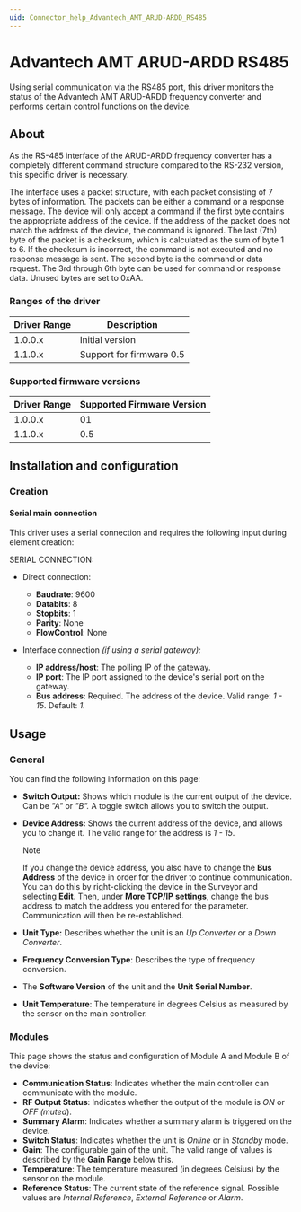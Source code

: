 ```yaml
---
uid: Connector_help_Advantech_AMT_ARUD-ARDD_RS485
---
```


# Advantech AMT ARUD-ARDD RS485

Using serial communication via the RS485 port, this driver monitors the status of the Advantech AMT ARUD-ARDD frequency converter and performs certain control functions on the device.

## About

As the RS-485 interface of the ARUD-ARDD frequency converter has a completely different command structure compared to the RS-232 version, this specific driver is necessary.

The interface uses a packet structure, with each packet consisting of 7 bytes of information. The packets can be either a command or a response message. The device will only accept a command if the first byte contains the appropriate address of the device. If the address of the packet does not match the address of the device, the command is ignored. The last (7th) byte of the packet is a checksum, which is calculated as the sum of byte 1 to 6. If the checksum is incorrect, the command is not executed and no response message is sent. The second byte is the command or data request. The 3rd through 6th byte can be used for command or response data. Unused bytes are set to 0xAA.

### Ranges of the driver

| **Driver Range** | **Description**          |
|------------------|--------------------------|
| 1.0.0.x          | Initial version          |
| 1.1.0.x          | Support for firmware 0.5 |

### Supported firmware versions

| **Driver Range** | **Supported Firmware Version** |
|------------------|--------------------------------|
| 1.0.0.x          | 01                             |
| 1.1.0.x          | 0.5                            |

## Installation and configuration

### Creation

#### Serial main connection

This driver uses a serial connection and requires the following input during element creation:

SERIAL CONNECTION:

- Direct connection:

  - **Baudrate**: 9600
  - **Databits**: 8
  - **Stopbits**: 1
  - **Parity**: None
  - **FlowControl**: None

- Interface connection *(if using a serial gateway):*

  - **IP address/host**: The polling IP of the gateway.
  - **IP port**: The IP port assigned to the device's serial port on the gateway.
  - **Bus address**: Required. The address of the device. Valid range: *1 - 15*. Default: *1.*

## Usage

### General

You can find the following information on this page:

- **Switch Output:** Shows which module is the current output of the device. Can be *"A"* or *"B".* A toggle switch allows you to switch the output.

- **Device Address:** Shows the current address of the device, and allows you to change it. The valid range for the address is *1 - 15*.

  > [!NOTE]
  > If you change the device address, you also have to change the **Bus Address** of the device in order for the driver to continue communication. You can do this by right-clicking the device in the Surveyor and selecting **Edit**. Then, under **More TCP/IP** **settings**, change the bus address to match the address you entered for the parameter. Communication will then be re-established.

- **Unit Type:** Describes whether the unit is an *Up Converter* or a *Down Converter*.

- **Frequency Conversion Type**: Describes the type of frequency conversion.

- The **Software Version** of the unit and the **Unit Serial Number**.

- **Unit Temperature**: The temperature in degrees Celsius as measured by the sensor on the main controller.

### Modules

This page shows the status and configuration of Module A and Module B of the device:

- **Communication Status**: Indicates whether the main controller can communicate with the module.
- **RF Output Status**: Indicates whether the output of the module is *ON* or *OFF (muted*).
- **Summary Alarm**: Indicates whether a summary alarm is triggered on the device.
- **Switch Status**: Indicates whether the unit is *Online* or in *Standby* mode.
- **Gain**: The configurable gain of the unit. The valid range of values is described by the **Gain Range** below this.
- **Temperature**: The temperature measured (in degrees Celsius) by the sensor on the module.
- **Reference Status**: The current state of the reference signal. Possible values are *Internal Reference*, *External Reference* or *Alarm*.

